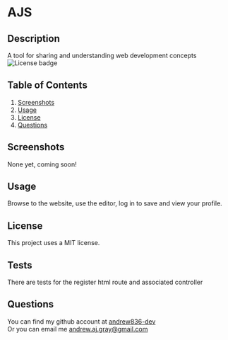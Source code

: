 # AJS
## Description
A tool for sharing and understanding web development concepts  
![License badge](https://img.shields.io/badge/license-MIT-green)
## Table of Contents
1. [Screenshots](#Screenshots)
2. [Usage](#Usage)
3. [License](#License)
4. [Questions](#Questions)
## Screenshots
None yet, coming soon!
## Usage
Browse to the website, use the editor, log in to save and view your profile.
## License
This project uses a MIT license.

## Tests
There are tests for the register html route and associated controller

## Questions
You can find my github account at
[andrew836-dev](https://github.com/andrew836-dev)  
Or you can email me andrew.aj.gray@gmail.com
